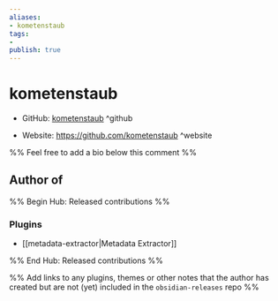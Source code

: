 ```yaml
---
aliases:
- kometenstaub
tags:
- 
publish: true
---
```


# kometenstaub

- GitHub: [kometenstaub](https://github.com/kometenstaub/) ^github
<!-- - Discord: `@` ^discord-->
- Website: <https://github.com/kometenstaub> ^website
<!-- - [[Publish sites|Publish site]]: ^publish-->

%% Feel free to add a bio below this comment %%


## Author of

%% Begin Hub: Released contributions %%
### Plugins
- [[metadata-extractor|Metadata Extractor]]

%% End Hub: Released contributions %%

%% Add links to any plugins, themes or other notes that the author has created but are not (yet) included in the `obsidian-releases` repo %%

<!--
### Unlisted plugins

- 
-->

<!--
### Others

- 
-->

<!--
## Sponsor this author

- [[GitHub sponsors]]: [Sponsor @kometenstaub on GitHub Sponsors](https://github.com/sponsors/kometenstaub) ^github-sponsor
- [[Buy me a coffee]]: ^buy-me-a-coffee
- [[PayPal]]: ^paypal
- [[Patreon]]: ^patreon

-->

<!--
## Follow this author

- [[YouTube Channels|On YouTube]]: ^youtube
- Twitter: ^twitter
- ...
-->